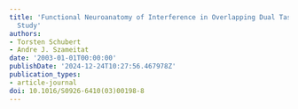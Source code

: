 ```yaml
---
title: 'Functional Neuroanatomy of Interference in Overlapping Dual Tasks: An fMRI
  Study'
authors:
- Torsten Schubert
- Andre J. Szameitat
date: '2003-01-01T00:00:00'
publishDate: '2024-12-24T10:27:56.467978Z'
publication_types:
- article-journal
doi: 10.1016/S0926-6410(03)00198-8
---
```

